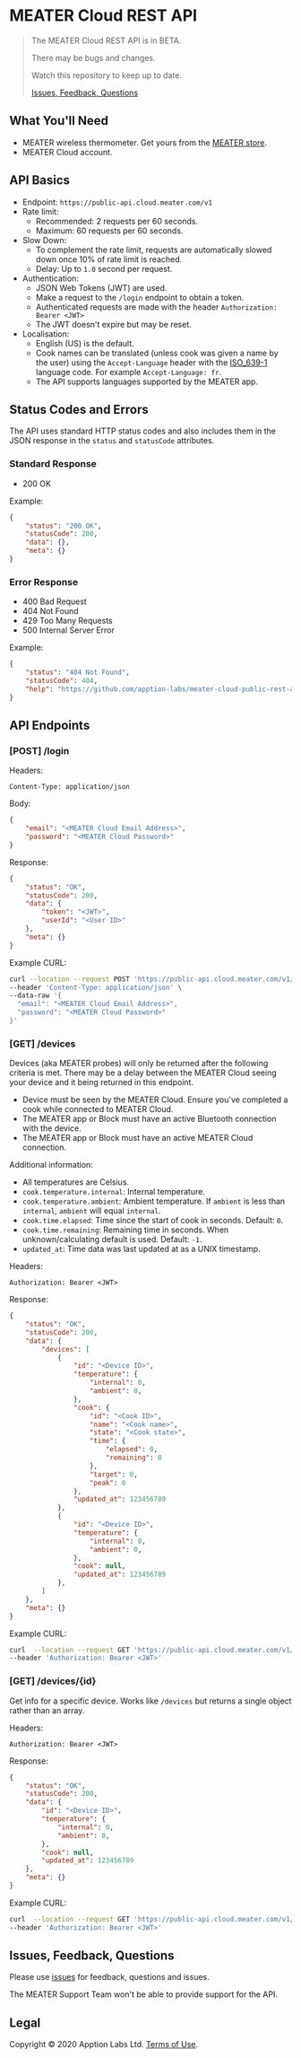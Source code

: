 # MEATER Cloud REST API

> The MEATER Cloud REST API is in BETA.
>
> There may be bugs and changes.
>
> Watch this repository to keep up to date.
>
> [Issues, Feedback, Questions](#issues-feedback-questions)

## What You'll Need

* MEATER wireless thermometer. Get yours from the [MEATER store](https://meater.com/shop).
* MEATER Cloud account.

## API Basics

* Endpoint: `https://public-api.cloud.meater.com/v1`
* Rate limit:
  * Recommended: 2 requests per 60 seconds.
  * Maximum: 60 requests per 60 seconds.
* Slow Down:
  * To complement the rate limit, requests are automatically slowed down once 10% of rate limit is reached.
  * Delay: Up to `1.0` second per request.
* Authentication:
  * JSON Web Tokens (JWT) are used.
  * Make a request to the `/login` endpoint to obtain a token.
  * Authenticated requests are made with the header `Authorization: Bearer <JWT>`
  * The JWT doesn't expire but may be reset.
* Localisation:
  * English (US) is the default.
  * Cook names can be translated (unless cook was given a name by the user) using the `Accept-Language` header with the [ISO_639-1](https://en.wikipedia.org/wiki/List_of_ISO_639-1_codes) language code. For example `Accept-Language: fr`.
  * The API supports languages supported by the MEATER app.

## Status Codes and Errors

The API uses standard HTTP status codes and also includes them in the JSON response in the `status` and `statusCode` attributes.

### Standard Response

* 200 OK

Example:

```json
{
    "status": "200 OK",
    "statusCode": 200,
    "data": {},
    "meta": {}
}
```

### Error Response

* 400 Bad Request
* 404 Not Found
* 429 Too Many Requests
* 500 Internal Server Error

Example:

```json
{
    "status": "404 Not Found",
    "statusCode": 404,
    "help": "https://github.com/apption-labs/meater-cloud-public-rest-api"
}
```

## API Endpoints

### [POST] /login

Headers:

```text
Content-Type: application/json
```

Body:

```json
{
    "email": "<MEATER Cloud Email Address>",
    "password": "<MEATER Cloud Password>"
}
```

Response:

```json
{
    "status": "OK",
    "statusCode": 200,
    "data": {
        "token": "<JWT>",
        "userId": "<User ID>"
    },
    "meta": {}
}
```

Example CURL:

```bash
curl --location --request POST 'https://public-api.cloud.meater.com/v1/login' \
--header 'Content-Type: application/json' \
--data-raw '{
  "email": "<MEATER Cloud Email Address>",
  "password": "<MEATER Cloud Password>"
}'
```

### [GET] /devices

Devices (aka MEATER probes) will only be returned after the following criteria is met. There may be a delay between the MEATER Cloud seeing your device and it being returned in this endpoint.

* Device must be seen by the MEATER Cloud. Ensure you've completed a cook while connected to MEATER Cloud.
* The MEATER app or Block must have an active Bluetooth connection with the device.
* The MEATER app or Block must have an active MEATER Cloud connection.

Additional information:

* All temperatures are Celsius.
* `cook.temperature.internal`: Internal temperature.
* `cook.temperature.ambient`: Ambient temperature. If `ambient` is less than `internal`, `ambient` will equal `internal`.
* `cook.time.elapsed`: Time since the start of cook in seconds. Default: `0`.
* `cook.time.remaining`: Remaining time in seconds. When unknown/calculating default is used. Default: `-1`.
* `updated_at`: Time data was last updated at as a UNIX timestamp.

Headers:

```text
Authorization: Bearer <JWT>
```

Response:

```json
{
    "status": "OK",
    "statusCode": 200,
    "data": {
        "devices": [
            {
                "id": "<Device ID>",
                "temperature": {
                    "internal": 0,
                    "ambient": 0,
                },
                "cook": {
                    "id": "<Cook ID>",
                    "name": "<Cook name>",
                    "state": "<Cook state>",
                    "time": {
                        "elapsed": 0,
                        "remaining": 0
                    },
                    "target": 0,
                    "peak": 0
                },
                "updated_at": 123456789
            },
            {
                "id": "<Device ID>",
                "temperature": {
                    "internal": 0,
                    "ambient": 0,
                },
                "cook": null,
                "updated_at": 123456789
            },
        ]
    },
    "meta": {}
}
```

Example CURL:

```bash
curl  --location --request GET 'https://public-api.cloud.meater.com/v1/devices' \
--header 'Authorization: Bearer <JWT>'
```

### [GET] /devices/{id}

Get info for a specific device. Works like `/devices` but returns a single object rather than an array.

Headers:

```text
Authorization: Bearer <JWT>
```

Response:

```json
{
    "status": "OK",
    "statusCode": 200,
    "data": {
        "id": "<Device ID>",
        "temperature": {
            "internal": 0,
            "ambient": 0,
        },
        "cook": null,
        "updated_at": 123456789
    },
    "meta": {}
}
```

Example CURL:

```bash
curl  --location --request GET 'https://public-api.cloud.meater.com/v1/devices/<ID>' \
--header 'Authorization: Bearer <JWT>'
```

## Issues, Feedback, Questions

Please use [issues](https://github.com/apption-labs/meater-cloud-rest-api/issues) for feedback, questions and issues.

The MEATER Support Team won't be able to provide support for the API.

## Legal

Copyright © 2020 Apption Labs Ltd. [Terms of Use](https://meater.com/terms-of-use).
